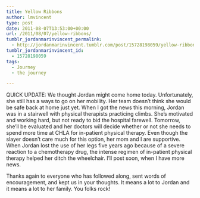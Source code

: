```yaml
---
title: Yellow Ribbons
author: lmvincent
type: post
date: 2011-08-07T13:53:00+00:00
url: /2011/08/07/yellow-ribbons/
tumblr_jordanmarinvincent_permalink:
  - http://jordanmarinvincent.tumblr.com/post/15728198059/yellow-ribbons
tumblr_jordanmarinvincent_id:
  - 15728198059
tags:
  - Journey
  - the journey

---
```

QUICK UPDATE: We thought Jordan might come home today. Unfortunately, she still has a ways to go on her mobility. Her team doesn&rsquo;t think she would be safe back at home just yet. When I got the news this morning, Jordan was in a stairwell with physical therapists practicing climbs. She&rsquo;s motivated and working hard, but not ready to bid the hospital farewell. Tomorrow, she&rsquo;ll be evaluated and her doctors will decide whether or not she needs to spend more time at CHLA for in-patient physical therapy. Even though the slayer doesn&rsquo;t care much for this option, her mom and I are supportive. When Jordan lost the use of her legs five years ago because of a severe reaction to a chemotherapy drug, the intense regimen of in-patient physical therapy helped her ditch the wheelchair. I&rsquo;ll post soon, when I have more news. 

Thanks again to everyone who has followed along, sent words of encouragement, and kept us in your thoughts. It means a lot to Jordan and it means a lot to her family. You folks rock!
